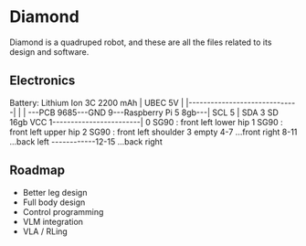 # Diamond

Diamond is a quadruped robot, and these are all the files related to its design and software. 

## Electronics
 
 Battery: Lithium Ion 3C 2200 mAh
                |
             UBEC 5V
                |
  |------------------------------|
  |                              |
---PCB 9685---GND     9---Raspberry Pi 5 8gb---|
              SCL     5                        |
              SDA     3                  SD 16gb
              VCC     1------------------------|
                0     SG90 : front left lower hip
                1     SG90 : front left upper hip
                2     SG90 : front left shoulder
                3     empty
              4-7     ...front right
             8-11     ...back left
------------12-15     ...back right

## Roadmap
- Better leg design
- Full body design
- Control programming
- VLM integration
- VLA / RLing